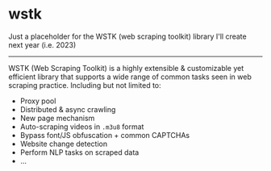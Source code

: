 # wstk
Just a placeholder for the WSTK (web scraping toolkit) library I'll create next year (i.e. 2023)

---
WSTK (Web Scraping Toolkit) is a highly extensible & customizable yet efficient library that supports a wide range of common tasks seen in web scraping practice. Including but not limited to:
- Proxy pool
- Distributed & async crawling 
- New page mechanism
- Auto-scraping videos in `.m3u8` format
- Bypass font/JS obfuscation + common CAPTCHAs
- Website change detection
- Perform NLP tasks on scraped data
- ...

